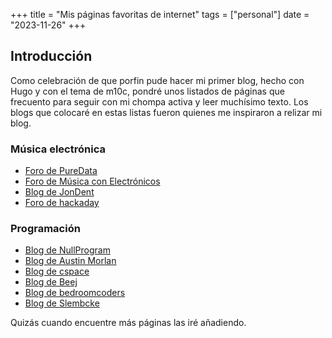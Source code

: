 +++
title =  "Mis páginas favoritas de internet"
tags = ["personal"]
date = "2023-11-26"
+++

## Introducción
Como celebración de que porfin pude hacer mi primer blog, hecho con Hugo y con el tema de m10c, 
pondré unos listados de páginas que frecuento para seguir con mi chompa activa y leer
muchísimo texto. Los blogs que colocaré en estas listas fueron quienes me inspiraron a relizar mi blog.

### Música electrónica
- [Foro de PureData](https://forum.pdpatchrepo.info/)
- [Foro de Música con Electrónicos](https://electro-music.com/forum/forums.html)
- [Blog de JonDent](https://djjondent.blogspot.com/)
- [Foro de hackaday](https://hackaday.io/)

### Programación
- [Blog de NullProgram](https://nullprogram.com/)
- [Blog de Austin Morlan](https://austinmorlan.com/)
- [Blog de cspace](https://utcc.utoronto.ca/~cks/space/blog/)
- [Blog de Beej](https://beej.us/blog/)
- [Blog de bedroomcoders](https://bedroomcoders.co.uk/)
- [Blog de Slembcke](https://slembcke.github.io/)

Quizás cuando encuentre más páginas las iré añadiendo.